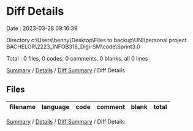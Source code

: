 # Diff Details

Date : 2023-03-28 09:16:39

Directory c:\\Users\\benny\\Desktop\\Files to backup\\UNI\\personal project BACHELOR\\2223_INFOB318_Digi-SM\\code\\Sprint3.0

Total : 0 files,  0 codes, 0 comments, 0 blanks, all 0 lines

[Summary](results.md) / [Details](details.md) / [Diff Summary](diff.md) / Diff Details

## Files
| filename | language | code | comment | blank | total |
| :--- | :--- | ---: | ---: | ---: | ---: |

[Summary](results.md) / [Details](details.md) / [Diff Summary](diff.md) / Diff Details